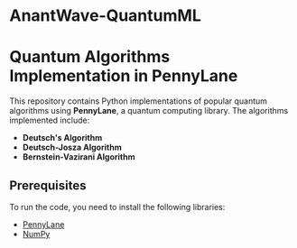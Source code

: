 # AnantWave-QuantumML
# Quantum Algorithms Implementation in PennyLane

This repository contains Python implementations of popular quantum algorithms using **PennyLane**, a quantum computing library. The algorithms implemented include:

- **Deutsch's Algorithm**
- **Deutsch-Josza Algorithm**
- **Bernstein-Vazirani Algorithm**

## Prerequisites

To run the code, you need to install the following libraries:

- [PennyLane](https://pennylane.ai/)
- [NumPy](https://numpy.org/)
